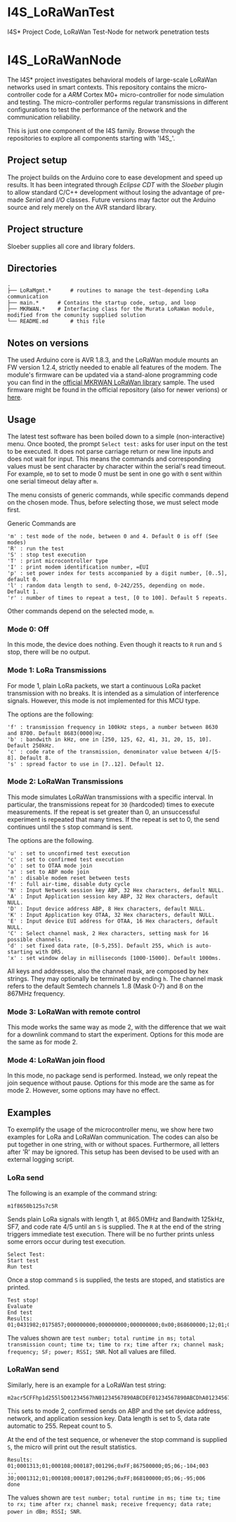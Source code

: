 # I4S_LoRaWanTest
I4S* Project Code, LoRaWan Test-Node for network penetration tests

# I4S_LoRaWanNode

The I4S* project investigates behavioral models of large-scale LoRaWan networks used in smart contexts. This repository contains the micro-controller code for a _ARM_ Cortex M0+ micro-controller for node simulation and testing. The micro-controller performs regular transmissions in different configurations to test the performance of the network and the communication reliability. 

This is just one component of the I4S family. Browse through the repositories to explore all components starting with 'I4S_'.

## Project setup

The project builds on the Arduino core to ease development and speed up results. It has been integrated through *Eclipse CDT* with the *Sloeber* plugin to allow standard C/C++ development without losing the advantage of pre-made _Serial_ and _I/O_ classes. Future versions may factor out the Arduino source and rely merely on the AVR standard library. 

## Project structure

Sloeber supplies all core and library folders. 

## Directories

    .
    ├── LoRaMgmt.*		# routines to manage the test-depending LoRa communication
    ├── main.*		# Contains the startup code, setup, and loop
    ├── MKRWAN.*	# Interfacing class for the Murata LoRaWan module, modified from the comunity supplied solution
    └── README.md		# this file
    
## Notes on versions

The used Arduino core is AVR 1.8.3, and the LoRaWan module mounts an FW version 1.2.4, strictly needed to enable all features of the modem. The module's firmware can be updated via a stand-alone programming code you can find in the [official MKRWAN LoRaWan library](https://github.com/arduino-libraries/MKRWAN) sample. The used firmware might be found in the official repository (also for newer verions) or [here](https://github.com/flhofer/MKRWAN/tree/fix-hup1.2.3/examples/MKRWANFWUpdate_standalone).

## Usage

The latest test software has been boiled down to a simple (non-interactive) menu. Once booted, the prompt `Select test:` asks for user input on the test to be executed. It does not parse carriage return or new line inputs and does not wait for input. This means the commands and corresponding values must be sent character by character within the serial's read timeout. For example, `m0` to set to mode 0 must be sent in one go with `0` sent within one serial timeout delay after `m`.

The menu consists of generic commands, while specific commands depend on the chosen mode. Thus, before selecting those, we must select mode first.

Generic Commands are
```
'm' : test mode of the node, between 0 and 4. Default 0 is off (See modes)
'R' : run the test
'S' : stop test execution
'T' : print microcontroller type
'I' : print modem identification number, =EUI
'p' : set power index for tests accompanied by a digit number, [0..5], default 0.
'l' : random data length to send, 0-242/255, depending on mode. Default 1.
'r' : number of times to repeat a test, [0 to 100]. Default 5 repeats.
```
Other commands depend on the selected mode, `m`.

### Mode 0: Off

In this mode, the device does nothing. Even though it reacts to `R` run and `S` stop, there will be no output.

### Mode 1: LoRa Transmissions
For mode 1, plain LoRa packets, we start a continuous LoRa packet transmission with no breaks. It is intended as a simulation of interference signals. However, this mode is not implemented for this MCU type.

The options are the following:
```
'f' : transmission frequency in 100kHz steps, a number between 8630 and 8700. Default 8683(0000)Hz.
'b' : bandwith in kHz, one in [250, 125, 62, 41, 31, 20, 15, 10]. Default 250kHz.
'c' : code rate of the transmission, denominator value between 4/[5-8]. Default 8.
's' : spread factor to use in [7..12]. Default 12.
```

### Mode 2: LoRaWan Transmissions

This mode simulates LoRaWan transmissions with a specific interval. In particular, the transmissions repeat for `30` (hardcoded) times to execute measurements. If the repeat is set greater than 0, an unsuccessful experiment is repeated that many times. If the repeat is set to 0, the send continues until the `S` stop command is sent.

The options are the following.
```
'u' : set to unconfirmed test execution 
'c' : set to confirmed test execution 
'o' : set to OTAA mode join
'a' : set to ABP mode join
'n' : disable modem reset between tests
'f' : full air-time, disable duty cycle
'N' : Input Network session key ABP, 32 Hex characters, default NULL.
'A' : Input Application session key ABP, 32 Hex characters, default NULL.
'D' : Input device address ABP, 8 Hex characters, default NULL.
'K' : Input Application key OTAA, 32 Hex characters, default NULL.
'E' : Input device EUI address for OTAA, 16 Hex characters, default NULL.
'C' : Select channel mask, 2 Hex characters, setting mask for 16 possible channels.
'd' : set fixed data rate, [0-5,255]. Default 255, which is auto-starting with DR5.
'x' : set window delay in milliseconds [1000-15000]. Default 1000ms.
```

All keys and addresses, also the channel mask, are composed by hex strings. They may optionally be terminated by ending `h`. The channel mask refers to the default Semtech channels 1..8 (Mask 0-7) and 8 on the 867MHz frequency. 

### Mode 3: LoRaWan with remote control

This mode works the same way as mode 2, with the difference that we wait for a downlink command to start the experiment. Options for this mode are the same as for mode 2.

### Mode 4: LoRaWan join flood

In this mode, no package send is performed. Instead, we only repeat the join sequence without pause. Options for this mode are the same as for mode 2. However, some options may have no effect.

## Examples

To exemplify the usage of the microcontroller menu, we show here two examples for LoRa and LoRaWan communication. The codes can also be put together in one string, with or without spaces. Furthermore, all letters after 'R' may be ignored. This setup has been devised to be used with an external logging script.

### LoRa send

The following is an example of the command string:
```
m1f8650b125s7c5R
```
Sends plain LoRa signals with length 1, at 865.0MHz and Bandwith 125kHz, SF7, and code rate 4/5 until an `S` is supplied. The `R` at the end of the string triggers immediate test execution. There will be no further prints unless some errors occur during test execution.
```
Select Test:
Start test
Run test
```

Once a stop command `S` is supplied, the tests are stoped, and statistics are printed.
```
Test stop!
Evaluate
End test
Results:
01;0431982;0175857;000000000;000000000;000000000;0x00;868600000;12;01;000;000
```
The values shown are `test number; total runtime in ms; total transmission count; time tx; time to rx; time after rx; channel mask; frequency; SF; power; RSSI; SNR`. Not all values are filled.

### LoRaWan send

Similarly, here is an example for a LoRaWan test string:
```
m2acr5CFFhp1d255l5D01234567hN01234567890ABCDEF01234567890ABCDhA01234567890ABCDEF01234567890ABCDhR
```
This sets to mode 2, confirmed sends on ABP and the set device address, network, and application session key. Data length is set to 5, data rate automatic to 255. Repeat count to 5.

At the end of the test sequence, or whenever the stop command is supplied `S`, the micro will print out the result statistics.
```
Results:
01;0001313;01;000108;000187;001296;0xFF;867500000;05;06;-104;003
...
30;0001312;01;000108;000187;001296;0xFF;868100000;05;06;-95;006
done
```
The values shown are `test number; total runtime in ms; time tx; time to rx; time after rx; channel mask; receive frequency; data rate; power in dBm; RSSI; SNR`.
